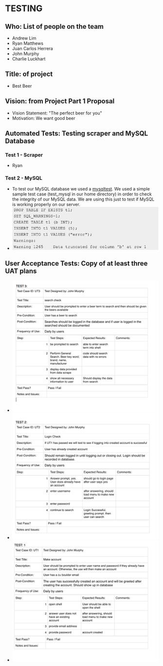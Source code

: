 TESTING
=======

Who: List of people on the team
-----------
* Andrew Lim
* Ryan Matthews
* Juan Carlos Herrera
* John Murphy
* Charlie Luckhart

Title: of project
-----------
* Best Beer

Vision: from Project Part 1 Proposal
-----------
* Vision Statement: "The perfect beer for you"
* Motivation: We want good beer

Automated Tests: Testing scraper and MySQL Database
-----------
### Test 1 - Scraper
* Ryan

### Test 2 - MySQL
* To test our MySQL database we used a [mysqltest](https://dev.mysql.com/doc/mysqltest/2.0/en/mysqltest.html). We used a simple sample test case (test_mysql in our home directory) in order to check the integrity of our MySQL data. We are using this just to test if MySQL is working properly on our server.
* ![MySQL Test Screenshot](mysql-test-results.png?raw=true)


User Acceptance Tests: Copy of at least three UAT plans
-----------
* ![User Test Case: 1](1.png?raw=true)
* ![User Test Case: 2](2.png?raw=true)
* ![User Test Case: 3](3.png?raw=true)
